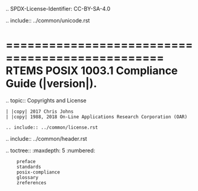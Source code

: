 .. SPDX-License-Identifier: CC-BY-SA-4.0

.. include:: ../common/unicode.rst

================================================
RTEMS POSIX 1003.1 Compliance Guide (|version|).
================================================

.. topic:: Copyrights and License

    | |copy| 2017 Chris Johns
    | |copy| 1988, 2018 On-Line Applications Research Corporation (OAR)

    .. include:: ../common/license.rst

.. include:: ../common/header.rst

.. toctree::
        :maxdepth: 5
        :numbered:

        preface
        standards
        posix-compliance
        glossary
        zreferences
